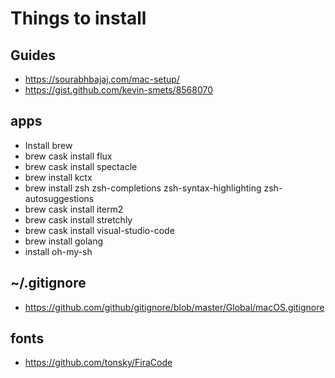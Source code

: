 # Things to install

## Guides

- https://sourabhbajaj.com/mac-setup/
- https://gist.github.com/kevin-smets/8568070

## apps
- Install brew
- brew cask install flux
- brew cask install spectacle
- brew install kctx
- brew install zsh zsh-completions zsh-syntax-highlighting zsh-autosuggestions
- brew cask install iterm2
- brew cask install stretchly
- brew cask install visual-studio-code
- brew install golang
- install oh-my-sh

## ~/.gitignore
- https://github.com/github/gitignore/blob/master/Global/macOS.gitignore

## fonts

- https://github.com/tonsky/FiraCode

